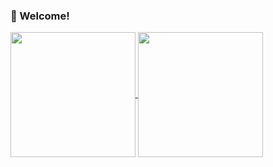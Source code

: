 ### 👋 Welcome! 
<a href="https://github.com/anuraghazra/github-readme-stats" >
  <img height=200px align="center" src="https://github-readme-stats.vercel.app/api?username=wuleds&theme=transparent"/>
</a>
<a href="https://github.com/anuraghazra/github-readme-stats">
  <img height=200px align="center" src="https://github-readme-stats.vercel.app/api/wakatime?username=wule"/>
</a>
